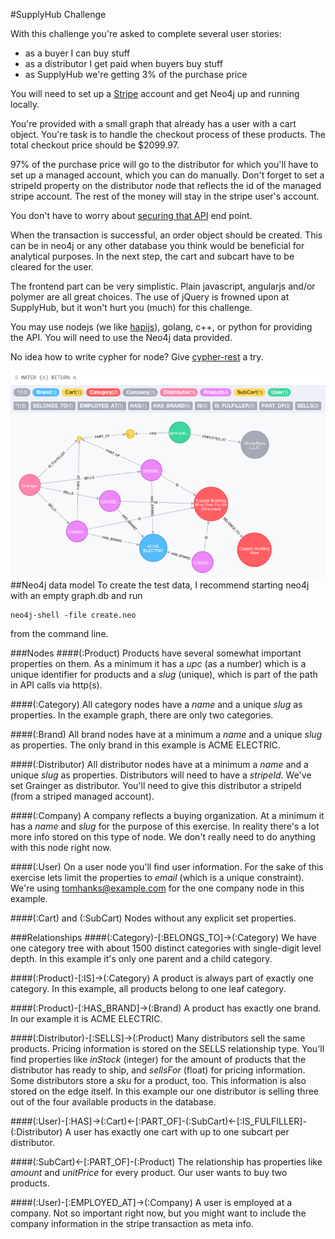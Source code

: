 #SupplyHub Challenge

With this challenge you're asked to complete several user stories:

- as a buyer I can buy stuff
- as a distributor I get paid when buyers buy stuff
- as SupplyHub we're getting 3% of the purchase price

You will need to set up a [Stripe](https://stripe.com/) account and get Neo4j up and running locally.

You're provided with a small graph that already has a user with a cart object. You're task is to handle the checkout process of these products. The total checkout price should be $2099.97.

97% of the purchase price will go to the distributor for which you'll have to set up a managed account, which you can do manually. Don't forget to set a stripeId property on the distributor node that reflects the id of the managed stripe account. The rest of the money will stay in the stripe user's account.

You don't have to worry about [securing that API](https://tools.ietf.org/html/rfc7519) end point.

When the transaction is successful, an order object should be created. This can be in neo4j or any other database you think would be beneficial for analytical purposes. In the next step, the cart and subcart have to be cleared for the user.

The frontend part can be very simplistic. Plain javascript, angularjs and/or polymer are all great choices. The use of jQuery is frowned upon at SupplyHub, but it won't hurt you (much) for this challenge.

You may use nodejs (we like [hapijs](http://hapijs.com/)), golang, c++, or python for providing the API. You will need to use the Neo4j data provided.

No idea how to write cypher for node? Give [cypher-rest](https://www.npmjs.com/package/cypher-rest) a try.

![Graph Example](example_graph.png)
##Neo4j data model
To create the test data, I recommend starting neo4j with an empty graph.db and run

    neo4j-shell -file create.neo
    
from the command line.

###Nodes
####(:Product)
Products have several somewhat important properties on them.
As a minimum it has a *upc* (as a number) which is a unique identifier for products and a *slug* (unique), which is part of the path in API calls via http(s).

####(:Category)
All category nodes have a *name* and a unique *slug* as properties.
In the example graph, there are only two categories.

####(:Brand)
All brand nodes have at a minimum a *name* and a unique *slug* as properties.
The only brand in this example is ACME ELECTRIC.

####(:Distributor)
All distributor nodes have at a minimum a *name* and a unique *slug* as properties. Distributors will need to have a *stripeId*. We've set Grainger as distributor. You'll need to give this distributor a stripeId (from a striped managed account).

####(:Company)
A company reflects a buying organization. At a minimum it has a *name* and *slug* for the purpose of this exercise. In reality there's a lot more info stored on this type of node. We don't really need to do anything with this node right now.

####(:User)
On a user node you'll find user information. For the sake of this exercise lets limit the properties to *email* (which is a unique constraint). We're using tomhanks@example.com for the one company node in this example.

####(:Cart) and (:SubCart)
Nodes without any explicit set properties.


###Relationships
####(:Category)-[:BELONGS_TO]->(:Category)
We have one category tree with about 1500 distinct categories with single-digit level depth. In this example it's only one parent and a child category.

####(:Product)-[:IS]->(:Category)
A product is always part of exactly one category. In this example, all products belong to one leaf category.

####(:Product)-[:HAS_BRAND]->(:Brand)
A product has exactly one brand. In our example it is ACME ELECTRIC.

####(:Distributor)-[:SELLS]->(:Product)
Many distributors sell the same products. Pricing information is stored on the SELLS relationship type. You'll find properties like *inStock* (integer) for the amount of products that the distributor has ready to ship, and *sellsFor* (float) for pricing information. Some distributors store a *sku* for a product, too. This information is also stored on the edge itself. In this example our one distributor is selling three out of the four available products in the database.

####(:User)-[:HAS]->(:Cart)<-[:PART_OF]-(:SubCart)<-[:IS_FULFILLER]-(:Distributor)
A user has exactly one cart with up to one subcart per distributor.

####(:SubCart)<-[:PART_OF]-(:Product)
The relationship has properties like *amount* and *unitPrice* for every product. Our user wants to buy two products.

####(:User)-[:EMPLOYED_AT]->(:Company)
A user is employed at a company. Not so important right now, but you might want to include the company information in the stripe transaction as meta info.